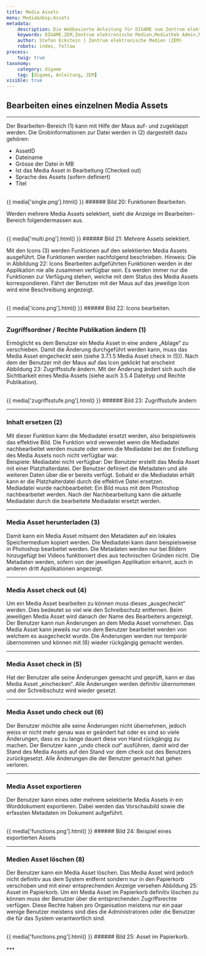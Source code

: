 ```yaml
---
title: Media Assets
menu: Media&nbsp;Assets
metadata:
    description: Die Webbasierte Anleitung für DIGAME vom Zentrum elektronische Medien ZEM.
    keywords: DIGAME,ZEM,Zentrum elektronische Medien,Mediathek Admin,Mediathek,Bilddatenbank,Bildverwaltung,Bundesverwaltung,Eidgenossenschaft,Schweizerische Eidgenossenschaft,VBS,Bundesamt für Verteidigung, Bevölkerungsschutz und Sport
    author: Stefan Eckstein | Zentrum elektronische Medien (ZEM)
    robots: index, follow
process:
	twig: true
taxonomy:
    category: digame
    tag: [digame, Anleitung, ZEM]
visible: true
---
```



## Bearbeiten eines einzelnen Media Assets
***
Der Bearbeiten-Bereich (1) kann mit Hilfe der Maus auf- und zugeklappt werden. Die Grobinformationen zur Datei werden in (2) dargestellt dazu gehören:
- AssetID
- Dateiname
- Grösse der Datei in MB
- Ist das Media Asset in Bearbeitung (Checked out)
- Sprache des Assets (sofern definiert)
- Titel

<br>
{{ media['single.png'].html() }}
###### Bild 20: Funktionen Bearbeiten.
<br>

Werden mehrere Media Assets selektiert, sieht die Anzeige im Bearbeiten-Bereich folgendermassen aus.

<br>
{{ media['multi.png'].html() }}
###### Bild 21: Mehrere Assets selektiert.
<br>

Mit den Icons (3) werden Funktionen auf den selektierten Media Assets ausgeführt. Die Funktionen werden nachfolgend beschrieben.
Hinweis:
Die in Abbildung 22: Icons Bearbeiten aufgeführten Funktionen werden in der Applikation nie alle zusammen verfügbar sein. Es werden immer nur die Funktionen zur Verfügung stehen, welche mit dem Status des Media Assets korrespondieren. Fährt der Benutzer mit der Maus auf das jeweilige Icon wird eine Beschreibung angezeigt.

<br>
{{ media['icons.png'].html() }}
###### Bild 22: Icons bearbeiten.
<br>

***

### Zugriffsordner / Rechte Publikation ändern (1)

Ermöglicht es dem Benutzer ein Media Asset in eine andere „Ablage“ zu verschieben. Damit die Änderung durchgeführt werden kann, muss das Media Asset eingecheckt sein (siehe 3.7.1.5 Media Asset check in (5)). Nach dem der Benutzer mit der Maus auf das Icon geklickt hat erscheint Abbildung 23: Zugriffsstufe ändern. Mit der Änderung ändert sich auch die Sichtbarkeit eines Media Assets (siehe auch 3.5.4 Dateityp und Rechte Publikation).

<br>
{{ media['zugriffsstufe.png'].html() }}
###### Bild 23: Zugriffsstufe ändern
<br>

***

### Inhalt ersetzen (2)

Mit dieser Funktion kann die Mediadatei ersetzt werden, also beispielsweis das effektive Bild. Die Funktion wird verwendet wenn die Mediadatei nachbearbeitet werden musste oder wenn die Mediadatei bei der Erstellung des Media Assets noch nicht verfügbar war.
<br>
Beispiele:
Mediadatei nicht verfügbar:
Der Benutzer erstellt das Media Asset mit einer Platzhalterdatei. Der Benutzer definiert die Metadaten und alle weiteren Daten über die er bereits verfügt. Sobald er die Mediadatei erhält kann er die Platzhalterdatei durch die effektive Datei ersetzen.
<br>
Mediadatei wurde nachbearbeitet:
Ein Bild muss mit dem Photoshop nachbearbeitet werden. Nach der Nachbearbeitung kann die aktuelle Mediadatei durch die bearbeitete Mediadatei ersetzt werden.

***

### Media Asset herunterladen (3)

Damit kann ein Media Asset mitsamt den Metadaten auf ein lokales Speichermedium kopiert werden. Die Mediadatei kann dann beispielsweise in Photoshop bearbeitet werden. Die Metadaten werden nur bei Bildern hinzugefügt bei Videos funktioniert dies aus technischen Gründen nicht. Die Metadaten werden, sofern von der jeweiligen Applikation erkannt, auch in anderen dritt Applikationen angezeigt.

***

### Media Asset check out (4)

Um ein Media Asset bearbeiten zu können muss dieses „ausgecheckt“ werden. Dies bedeutet so viel wie den Schreibschutz entfernen. Beim jeweiligen Media Asset wird danach der Name des Bearbeiters angezeigt. Der Benutzer kann nun Änderungen an dem Media Asset vornehmen. Das Media Asset kann jeweils nur von dem Benutzer bearbeitet werden von welchem es ausgecheckt wurde. Die Änderungen werden nur temporär übernommen und können mit (6) wieder rückgängig gemacht werden.

***

### Media Asset check in (5)

Hat der Benutzer alle seine Änderungen gemacht und geprüft, kann er das Media Asset „einchecken“. Alle Änderungen werden definitiv übernommen und der Schreibschutz wird wieder gesetzt.

***

### Media Asset undo check out (6)

Der Benutzer möchte alle seine Änderungen nicht übernehmen, jedoch weiss er nicht mehr genau was er geändert hat oder es sind so viele Änderungen, dass es zu lange dauert diese von Hand rückgängig zu machen. Der Benutzer kann „undo check out“ ausführen, damit wird der Stand des Media Assets auf den Stand vor dem check out des Benutzers zurückgesetzt. Alle Änderungen die der Benutzer gemacht hat gehen verloren.

***

### Media Asset exportieren

Der Benutzer kann eines oder mehrere selektierte Media Assets in ein Worddokument exportieren. Dabei werden das Vorschaubild sowie die erfassten Metadaten im Dokument aufgeführt.



<br>
{{ media['functions.png'].html() }}
###### Bild 24: Beispiel eines exportierten Assets
<br>

***

### Medien Asset löschen (8)

Der Benutzer kann ein Media Asset löschen. Das Media Asset wird jedoch nicht definitiv aus dem System entfernt sondern nur in den Papierkorb verschoben und mit einer entsprechenden Anzeige versehen Abbildung 25: Asset im Papierkorb. Um ein Media Asset im Papierkorb definitiv löschen zu können muss der Benutzer über die entsprechenden Zugriffsrechte verfügen. Diese Rechte haben pro Organisation meistens nur ein paar wenige Benutzer meistens sind dies die Administratoren oder die Benutzer die für das System verantwortlich sind.

<br>
{{ media['functions.png'].html() }}
###### Bild 25: Asset im Papierkorb.
<br>

<br>
***
